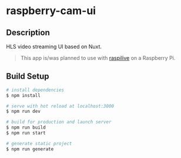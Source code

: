 # raspberry-cam-ui

## Description

HLS video streaming UI based on Nuxt.

> This app is/was planned to use with [raspilive](https://github.com/jaredpetersen/raspilive) on a Raspberry Pi.

## Build Setup

```bash
# install dependencies
$ npm install

# serve with hot reload at localhost:3000
$ npm run dev

# build for production and launch server
$ npm run build
$ npm run start

# generate static project
$ npm run generate
```
